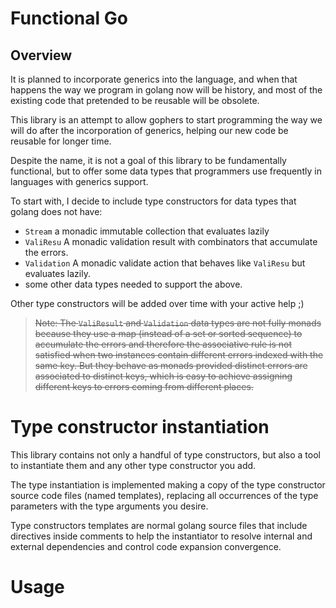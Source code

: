 # Functional Go

## Overview

It is planned to incorporate generics into the language, and when that happens the way we program in golang now will be history, and most of the existing code that pretended to be reusable will be obsolete.

This library is an attempt to allow gophers to start programming the way we will do after the incorporation of generics, helping our new code be reusable for longer time.

Despite the name, it is not a goal of this library to be fundamentally functional, but to offer some data types that programmers use frequently in languages with generics support.

To start with, I decide to include type constructors for data types that golang does not have:
- `Stream` a monadic immutable collection that evaluates lazily  
- `ValiResu` A monadic validation result with combinators that accumulate the errors. 
- `Validation` A monadic validate action that behaves like `ValiResu` but evaluates lazily.
- some other data types needed to support the above.

Other type constructors will be added over time with your active help ;)

>~~Note: The `ValiResult` and `Validation` data types are not fully monads because they use a map (instead of a set or sorted sequence) to accumulate the errors and therefore the associative rule is not satisfied when two instances contain different errors indexed with the same key.
> But they behave as monads provided distinct errors are associated to distinct keys, which is easy to achieve assigning different keys to errors coming from different places.~~ 

# Type constructor instantiation
This library contains not only a handful of type constructors, but also a tool to instantiate them and any other type constructor you add.

The type instantiation is implemented making a copy of the type constructor source code files (named templates), replacing all occurrences of the type parameters with the type arguments you desire.

Type constructors templates are normal golang source files that include directives inside comments to help the instantiator to resolve internal and external dependencies and control code expansion convergence. 

# Usage



     


